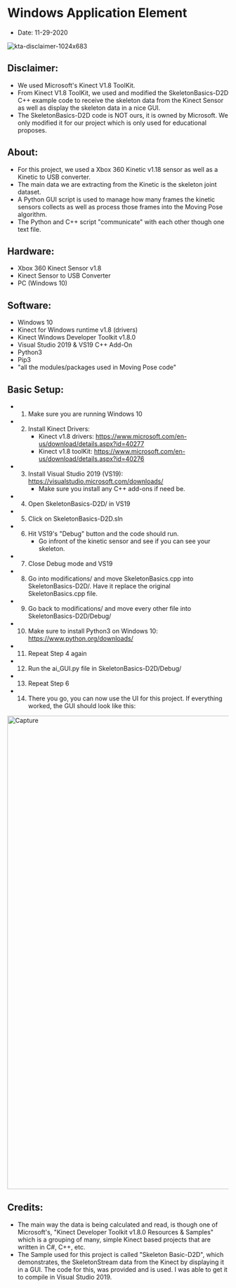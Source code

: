 # Windows Application Element
- Date: 11-29-2020

![kta-disclaimer-1024x683](https://user-images.githubusercontent.com/15916367/100694256-ead01000-334b-11eb-82ac-a208e3c46726.png)

## Disclaimer:
- We used Microsoft's Kinect V1.8 ToolKit.
- From Kinect V1.8 ToolKit, we used and modified the SkeletonBasics-D2D C++ example code to receive the skeleton data from the Kinect Sensor as well as display the skeleton data in a nice GUI. 
- The SkeletonBasics-D2D code is NOT ours, it is owned by Microsoft. We only modified it for our project which is only used for educational proposes.

## About:
- For this project, we used a Xbox 360 Kinetic v1.18 sensor as well as a Kinetic to USB converter.
- The main data we are extracting from the Kinetic is the skeleton joint dataset.
- A Python GUI script is used to manage how many frames the kinetic sensors collects as well as process those frames into the Moving Pose algorithm.
- The Python and C++ script "communicate" with each other though one text file.

## Hardware:
- Xbox 360 Kinect Sensor v1.8
- Kinect Sensor to USB Converter
- PC (Windows 10)

## Software:
- Windows 10
- Kinect for Windows runtime v1.8 (drivers)
- Kinect Windows Developer Toolkit v1.8.0
- Visual Studio 2019 & VS19 C++ Add-On
- Python3
- Pip3
- "all the modules/packages used in Moving Pose code"

## Basic Setup:
- 1) Make sure you are running Windows 10
- 2) Install Kinect Drivers:
		- Kinect v1.8 drivers: https://www.microsoft.com/en-us/download/details.aspx?id=40277
		- Kinect v1.8 toolKit: https://www.microsoft.com/en-us/download/details.aspx?id=40276
- 3) Install Visual Studio 2019 (VS19):  https://visualstudio.microsoft.com/downloads/
		- Make sure you install any C++ add-ons if need be.
- 4) Open SkeletonBasics-D2D/ in VS19
- 5) Click on SkeletonBasics-D2D.sln
- 6) Hit VS19's "Debug" button and the code should run.
		- Go infront of the kinetic sensor and see if you can see your skeleton.
- 7) Close Debug mode and VS19
- 8) Go into modifications/ and move SkeletonBasics.cpp into SkeletonBasics-D2D/. Have it replace the original SkeletonBasics.cpp file.
- 9) Go back to modifications/ and move every other file into SkeletonBasics-D2D/Debug/
- 10) Make sure to install Python3 on Windows 10: https://www.python.org/downloads/
- 11) Repeat Step 4 again
- 12) Run the ai_GUI.py file in SkeletonBasics-D2D/Debug/
- 13) Repeat Step 6
- 14) There you go, you can now use the UI for this project. If everything worked, the GUI should look like this:
<img width="1075" alt="Capture" src="https://user-images.githubusercontent.com/15916367/100694383-32569c00-334c-11eb-8e84-a533c26349fb.png">

## Credits:
- The main way the data is being calculated and read, is though one of Microsoft's,
"Kinect Developer Toolkit v1.8.0 Resources & Samples" which is a grouping of many,
simple Kinect based projects that are written in C#, C++, etc.
- The Sample used for this project is called "Skeleton Basic-D2D", which demonstrates,
the SkeletonStream data from the Kinect by displaying it in a GUI. The code for this,
was provided and is used. I was able to get it to compile in Visual Studio 2019.




